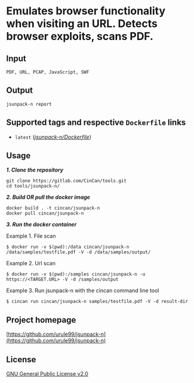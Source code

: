 
# Emulates browser functionality when visiting an URL. Detects browser exploits, scans PDF.

## Input

```
PDF, URL, PCAP, JavaScript, SWF
```

## Output

```
jsunpack-n report
```

## Supported tags and respective `Dockerfile` links

* `latest` ([*jsunpack-n/Dockerfile*](https://gitlab.com/CinCan/dockerfiles/blob/master/jsunpack-n/Dockerfile))


## Usage 


***1. Clone the repository***  

```
git clone https://gitlab.com/CinCan/tools.git
cd tools/jsunpack-n/
```

***2. Build OR pull the docker image***  

```
docker build . -t cincan/jsunpack-n
docker pull cincan/jsunpack-n
```

***3. Run the docker container***  


Example 1. File scan  

`$ docker run -v $(pwd):/data cincan/jsunpack-n /data/samples/testfile.pdf -V -d /data/samples/output/`

Example 2. Url scan  

`$ docker run -v $(pwd):/samples cincan/jsunpack-n -u https://<TARGET.URL> -V -d /samples/output`

Example 3. Run jsunpack-n with the cincan command line tool  

`$ cincan run cincan/jsunpack-n samples/testfile.pdf -V -d result-dir`  


## Project homepage

[https://github.com/urule99/jsunpack-n](https://github.com/urule99/jsunpack-n)


## License

[GNU General Public License v2.0](https://github.com/urule99/jsunpack-n/blob/master/COPYING)
